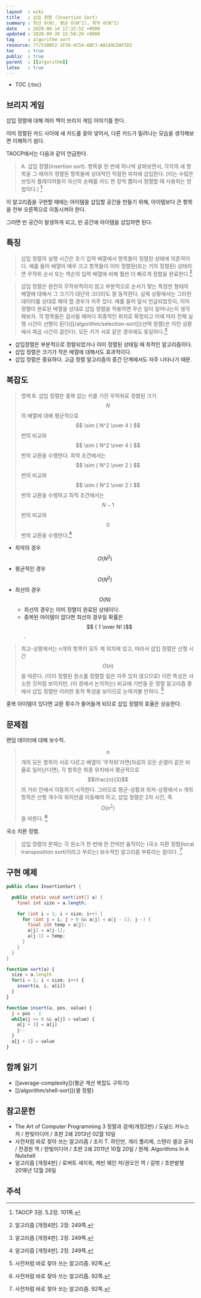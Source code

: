 ```yaml
---
layout  : wiki
title   : 삽입 정렬 (Insertion Sort)
summary : 최선 O(N), 평균 O(N^2), 최악 O(N^2)
date    : 2020-06-14 17:32:52 +0900
updated : 2020-09-20 15:50:20 +0900
tag     : algorithm sort
resource: 77/538BF2-1F58-4C54-ABF3-AACA9CDAF5D2
toc     : true
public  : true
parent  : [[algorithm]]
latex   : true
---
```

* TOC
{:toc}


## 브리지 게임

삽입 정렬에 대해 여러 책이 브리지 게임 이야기를 한다.

이미 정렬된 카드 사이에 새 카드를 꽂아 넣어서, 다른 카드가 밀려나는 모습을 생각해보면 이해하기 쉽다.

TAOCP에서는 다음과 같이 언급한다.

> A. 삽입 정렬(insertion sort). 항목을 한 번에 하나씩 살펴보면서,
각각의 새 항목을 그 때까지 정렬된 항목들에 상대적인 적절한 위치에 삽입한다.
(이는 수많은 브릿지 플레이어들이 자신의 손패를 카드 한 장씩 뽑아서 정렬할 때 사용하는 방법이다.)
[^taocp-3-101]

이 알고리즘을 구현할 때에는 아이템을 삽입할 공간을 만들기 위해, 아이템보다 큰 항목을 전부 오른쪽으로 이동시켜야 한다.

그러면 빈 공간이 발생하게 되고, 빈 공간에 아이템을 삽입하면 된다.


## 특징

> 삽입 정렬의 실행 시간은 초기 입력 배열에서 항목들이 정렬된 상태에 의존적이다.
예를 들어 배열이 매우 크고 항목들이 이미 정렬된(또는 거의 정렬된) 상태라면 무작위 순서 또는
역순의 입력 배열에 비해 훨씬 더 빠르게 정렬을 완료한다.[^sedgewick-249]


> 삽입 정렬은 완전히 무작위적이지 않고 부분적으로 순서가 맞는 특정한 형태의 배열에 대해서 그 크기가 대단히 크더라도 잘 동작한다.
실제 상황에서는 그러한 데이터를 상대로 해야 할 경우가 자주 있다.
예를 들어 앞서 언급되었듯이, 이미 정렬이 완료된 배열을 상대로 삽입 정렬을 적용하면 무슨 일이 일어나는지 생각해보자.
각 항목들은 검사될 때마다 최종적인 위치로 확정되고 이에 따라 전체 실행 시간이 선형이 된다([[/algorithm/selection-sort]]{선택 정렬}은 이런 상황에서 제곱 시간이 걸린다).
모든 키가 서로 같은 경우에도 동일하다.[^sedgewick-249]

- 삽입정렬은 부분적으로 정렬되었거나 이미 정렬된 상태일 때 최적인 알고리즘이다.
- 삽입 정렬은 크기가 작은 배열에 대해서도 효과적이다.
- 삽입 정렬은 중요하다. 고급 정렬 알고리즘의 중간 단계에서도 자주 나타나기 때문.

## 복잡도

> 명제 B.
삽입 정렬은 중복 없는 키를 가진 무작위로 정렬된 크기 $$N$$의 배열에 대해
평균적으로 $$ \sim { N^2 \over 4 } $$ 번의 비교와
$$ \sim { N^2 \over 4 } $$ 번의 교환을 수행한다.
최악 조건에서는 $$ \sim { N^2 \over 2 } $$ 번의 비교와
$$ \sim { N^2 \over 2 } $$ 번의 교환을 수행하고
최적 조건에서는 $$N-1$$ 번의 비교와 $$0$$ 번의 교환을 수행한다.[^sedgewick-249]

- 최악의 경우 $$ O(N^2) $$
- 평균적인 경우 $$ O(N^2) $$
- 최선의 경우 $$ O(N) $$
    - 최선의 경우는 이미 정렬이 완료된 상태이다.
    - 중복된 아이템이 없다면 최선의 경우일 확률은 $$ { 1 \over N! }$$.

> 최고-상황에서는 n개의 항목이 모두 제 위치에 있고, 따라서 삽입 정렬은 선형 시간 $$O(n)$$을 따른다. (이미 정렬된 원소를 정렬할 일은 자주 있지 않으므로) 이런 특성은 사소한 것처럼 보이지만, (이 장에서 논의하는) 비교에 기반을 둔 정렬 알고리즘 중에서 삽입 정렬만 이러한 동작 특성을 보이므로 눈여겨볼 만하다.
[^nutshell-92]

중복 아이템이 있다면 교환 횟수가 줄어들게 되므로 삽입 정렬의 효율은 상승한다.

## 문제점

랜덤 데이터에 대해 보수적.

> $$n$$개의 모든 항목이 서로 다르고 배열이 '무작위'라면(자료의 모든 순열이 같은 비율로 일어난다면), 각 항목은 최종 위치에서 평균적으로 $$\frac{n}{3}$$의 거리 안에서 이동하기 시작한다.
그러므로 평균-상황과 최저-상황에서 n 개의 항목은 선형 개수의 위치만큼 이동해야 하고, 삽입 정렬은 2차 시간, 즉 $$O(n^2)$$을 따른다.
[^nutshell-92]

국소 치환 정렬.

> 삽입 정렬의 문제는 각 원소가 한 번에 한 칸씩만 움직이는 (국소 치환 정렬(local transposition sort)이라고 부르는) 보수적인 알고리즘 부류라는 점이다.
[^nutshell-92]

## 구현 예제

```java
public class InsertionSort {

  public static void sort(int[] a) {
    final int size = a.length;

    for (int i = 1; i < size; i++) {
      for (int j = i; j > 0 && a[j] < a[j - 1]; j--) {
        final int temp = a[j];
        a[j] = a[j-1];
        a[j-1] = temp;
      }
    }
  }
}
```

```js
function sort(a) {
  size = a.length
  for(i = 1; i < size; i++) {
    insert(a, i, a[i])
  }
}

function insert(a, pos, value) {
  j = pos - 1
  while(j >= 0 && a[j] > value) {
    a[j + 1] = a[j]
    j--
  }
  a[j + 1] = value
}
```

## 함께 읽기

- [[average-complexity]]{평균 계산 복잡도 구하기}
- [[/algorithm/shell-sort]]{셸 정렬}

## 참고문헌

- The Art of Computer Programming 3 정렬과 검색(개정2판) / 도널드 커누스 저 / 한빛미디어 / 초판 2쇄 2013년 02월 10일
- 사전처럼 바로 찾아 쓰는 알고리즘 / 조지 T. 하인만, 게리 폴리케, 스탠리 셀코 공저 / 전경원 역 / 한빛미디어 / 초판 2쇄 2011년 10월 20일 / 원제: Algorithms In A Nutshell
- 알고리즘 [개정4판] / 로버트 세지윅, 케빈 웨인 저/권오인 역 / 길벗 / 초판발행 2018년 12월 26일

## 주석

[^sedgewick-249]: 알고리즘 [개정4판]. 2장. 249쪽.
[^sedgewick-250]: 알고리즘 [개정4판]. 2장. 250쪽.
[^taocp-3-101]: TAOCP 3권. 5.2장. 101쪽.
[^nutshell-92]: 사전처럼 바로 찾아 쓰는 알고리즘. 92쪽.

